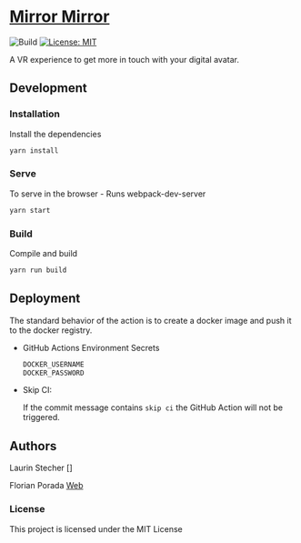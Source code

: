 # [Mirror Mirror](https://mirrormirror.florianporada.com/)

![Build](https://github.com/florianporada/mirrormirror/workflows/Build%20And%20Deploy/badge.svg)
[![License: MIT](https://img.shields.io/badge/License-MIT-yellow.svg)](https://opensource.org/licenses/MIT)

A VR experience to get more in touch with your digital avatar.

## Development

### Installation

Install the dependencies

```sh
yarn install
```

### Serve

To serve in the browser - Runs webpack-dev-server

```sh
yarn start
```

### Build

Compile and build

```sh
yarn run build
```

## Deployment

The standard behavior of the action is to create a docker image and push it to the docker registry.

- GitHub Actions Environment Secrets

  ```txt
  DOCKER_USERNAME
  DOCKER_PASSWORD
  ```

- Skip CI:

  If the commit message contains `skip ci` the GitHub Action will not be triggered.

## Authors

Laurin Stecher
[]

Florian Porada
[Web](http://florianporada.com)

### License

This project is licensed under the MIT License

